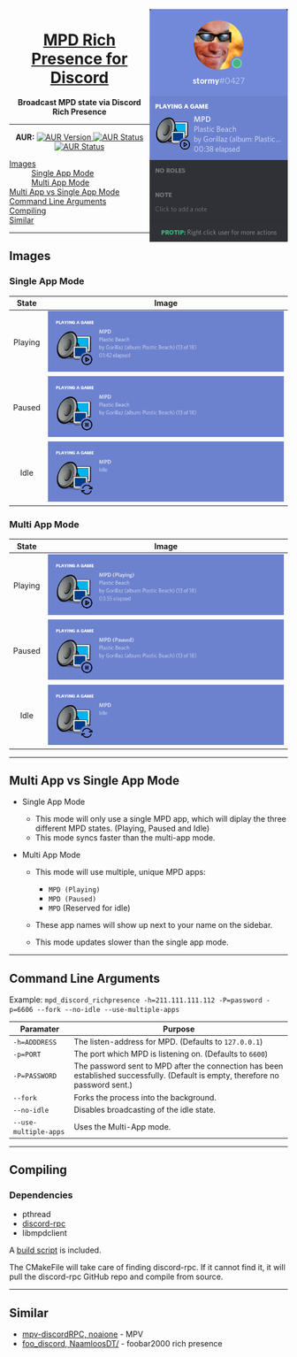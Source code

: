 
<center>
    <img align="right" src="assets/readme/header.png">
</center>

<h1 align="center">
    <a href="https://github.com/SSStormy/mpd-rich-presence-discord">MPD Rich Presence for Discord</a>
</h1>

<p align="center">
    <b>Broadcast MPD state via Discord Rich Presence</b>
</p>

<hr>

<p align="center">
  <b>AUR:</b>
  <a href="https://aur.archlinux.org/packages/mpd-rich-presence-discord-git/" target="_blank">
    <img src="http://badge.kloud51.com/aur/v/mpd-rich-presence-discord-git.svg" alt="AUR Version"/>
  </a>
  
  <a href="https://aur.archlinux.org/packages/mpd-rich-presence-discord-git/" target="_blank">
    <img src="http://badge.kloud51.com/aur/s/mpd-rich-presence-discord-git.svg" alt="AUR Status"/>
  </a>
  
  <a href="https://aur.archlinux.org/packages/mpd-rich-presence-discord-git/" target="_blank">
    <img src="http://badge.kloud51.com/aur/m/mpd-rich-presence-discord-git.svg" alt="AUR Status"/>
  </a>
  
  <dl>
    <dt><a href="#images">Images</a></dt>
    <dd><a href="#single-app-mode">Single App Mode</a></dd>
    <dd><a href="#multi-app-mode">Multi App Mode</a></dd>
    <dt><a href="#multi-app-vs-single-app-mode">Multi App vs Single App Mode</a></dt>
    <dt><a href="#command-line-arguments">Command Line Arguments</a></dt>
    <dt><a href="#compiling">Compiling</a></dt>
    <dt><a href="#similar">Similar</a></dt>
  </dl>
</p>

---

## Images

### Single App Mode
| State | Image |
| :-: | :-: |
| Playing | ![Playing](assets/readme/single-playing.png)
| Paused | ![Paused](assets/readme/single-paused.png)
| Idle | ![Idle](assets/readme/single-idle.png)

### Multi App Mode

| State | Image |
| :-: | :-: |
| Playing | ![Playing](assets/readme/multi-playing.png)
| Paused | ![Paused](assets/readme/multi-paused.png)
| Idle | ![Idle](assets/readme/multi-idle.png)

---

## Multi App vs Single App Mode
* Single App Mode

  * This mode will only use a single MPD app, which will diplay the three different MPD states. (Playing, Paused and Idle)
  * This mode syncs faster than the multi-app mode.
  
* Multi App Mode

  * This mode will use multiple, unique MPD apps: 
    * `MPD (Playing)`
    * `MPD (Paused)`
    * `MPD` (Reserved for idle)
  
  * These app names will show up next to your name on the sidebar.
  
  * This mode updates slower than the single app mode.

---

## Command Line Arguments

Example: `mpd_discord_richpresence -h=211.111.111.112 -P=password -p=6606 --fork --no-idle --use-multiple-apps`

| Paramater| Purpose  |
|--|--|
|`-h=ADDDRESS`|The listen-address for MPD. (Defaults to `127.0.0.1`)|
|`-p=PORT`|The port which MPD is listening on. (Defaults to `6600`)|
|`-P=PASSWORD`|The password sent to MPD after the connection has been established successfully. (Default is empty, therefore no password sent.)|
|`--fork`|Forks the process into the background.|
|`--no-idle`|Disables broadcasting of the idle state.|
|`--use-multiple-apps`|Uses the Multi-App mode.|

---

## Compiling

### Dependencies
* pthread
* [discord-rpc](https://github.com/discordapp/discord-rpc)
* libmpdclient

A [build script](build.sh) is included.

The CMakeFile will take care of finding discord-rpc. If it cannot find it, it will pull the discord-rpc GitHub repo and compile from source.

---

## Similar

* [mpv-discordRPC, noaione](https://github.com/noaione/mpv-discordRPC) - MPV
* [foo_discord, NaamloosDT/](https://github.com/NaamloosDT/foo_discord) - foobar2000 rich presence
